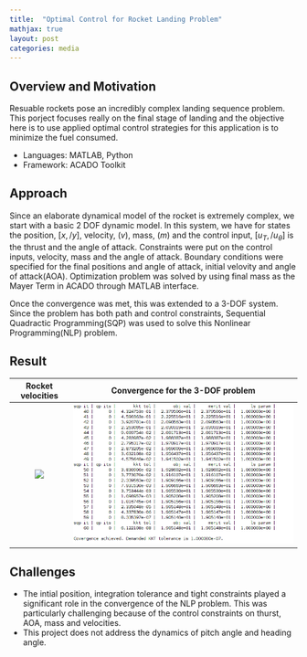 ```yaml
---
title:  "Optimal Control for Rocket Landing Problem"
mathjax: true
layout: post
categories: media
---
```


## Overview and Motivation

Resuable rockets pose an incredibly complex landing sequence problem. This porject focuses really on the final stage of landing and the objective here is to use applied optimal control strategies for this application is to minimize the fuel consumed.

- Languages: MATLAB, Python
- Framework: ACADO Toolkit

## Approach

Since an elaborate dynamical model of the rocket is extremely complex, we start with a basic 2 DOF dynamic model. In this system, we have for states the position, $[x,/ y]$, velocity, $(v)$, mass, $(m)$ and the control input, $[u_{T},/ u_{\theta}]$ is the thrust and the angle of attack.
Constraints were put on the control inputs, velocity, mass and the angle of attack. Boundary conditions were specified for the final positions and angle of attack, initial velovity and angle of attack(AOA). Optimization problem was solved by using final mass as the Mayer Term in ACADO through MATLAB interface.

Once the convergence was met, this was extended to a 3-DOF system. Since the problem has both path and control constraints, Sequential Quadractic Programming(SQP) was used to solve this Nonlinear Programming(NLP) problem. 

## Result

Rocket velocities                          |  Convergence for the 3-DOF problem
:-----------------------------------------:|:-------------------------:
![](/assets/rocketLanding/Velocities.png)  |  ![](/assets/rocketLanding/ConvergenceWindow.png)

## Challenges
- The intial position, integration tolerance and tight constraints played a significant role in the convergence of the NLP problem. This was particularly challenging because of the control constraints on thurst, AOA, mass and velocities. 
- This project does not address the dynamics of pitch angle and heading angle.  
